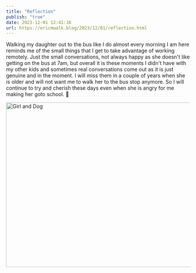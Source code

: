 ```yaml
---
title: "Reflection"
publish: "true"
date: 2023-12-01 12:41:16
url: https://ericmwalk.blog/2023/12/01/reflection.html
---
```

Walking my daughter out to the bus like I do almost every morning I am here reminds me of the small things that I get to take advantage of working remotely. Just the small conversations, not always happy as she doesn't like getting on the bus at 7am, but overall it is these moments I didn't have with my other kids and sometimes real conversations come out as it is just genuine and in the moment. I will miss them in a couple of years when she is older and will not want me to walk her to the bus stop anymore. So I will continue to try and cherish these days even when she is angry for me making her goto school. 🥰



<img src="uploads/2023/img-6665.jpeg" width="600" height="450" alt="Girl and Dog">